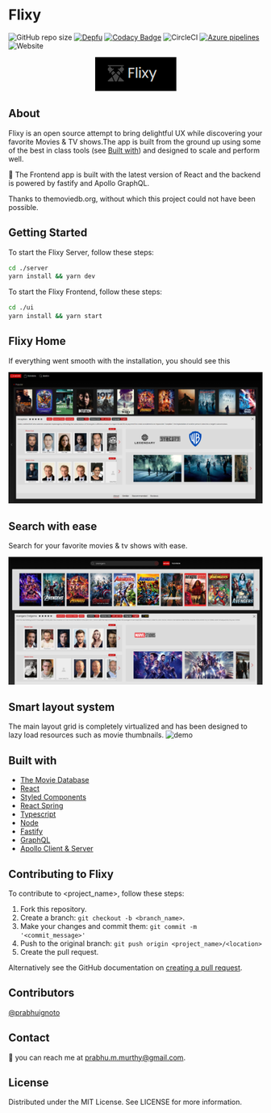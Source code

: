 # Flixy

<!--- These are examples. See https://shields.io for others or to customize this set of shields. You might want to include dependencies, project status and licence info here --->
![GitHub repo size](https://img.shields.io/github/repo-size/prabhuignoto/flixy?style=flat-square)
[![Depfu](https://badges.depfu.com/badges/cd27938facec7ada655a35f744fd70ab/overview.svg)](https://depfu.com/github/prabhuignoto/flixy?project_id=13570)
[![Codacy Badge](https://app.codacy.com/project/badge/Grade/8448fda0220b4836920a6e313fb8f25d)](https://www.codacy.com/manual/prabhuignoto/flixy?utm_source=github.com&amp;utm_medium=referral&amp;utm_content=prabhuignoto/flixmov&amp;utm_campaign=Badge_Grade)
![CircleCI](https://img.shields.io/circleci/build/github/prabhuignoto/flixy?style=flat-square&token=deb81bfe136d2d425c19706ecb42f3023100723c)
[![Azure pipelines](https://dev.azure.com/prabhummurthy/flixy/_apis/build/status/prabhuignoto.flixy?branchName=master)](https://dev.azure.com/prabhummurthy/flixy/_build/latest?definitionId=1&branchName=master)
![Website](https://img.shields.io/website?style=flat-square&url=https%3A%2F%2Fmovies.prabhumurthy.com)

<p align="center">
    <a href="https://movies.prabhumurthy.com"><img src="logo.png" alt="logo" /></a>
</p>

## About

Flixy is an open source attempt to bring delightful UX while discovering your favorite Movies & TV shows.The app is built from the ground up using some of the best in class tools (see [Built with](#built-with)) and designed to scale and perform well.

:rocket: The Frontend app is built with the latest version of React and the backend is powered by fastify and Apollo GraphQL.

Thanks to themoviedb.org, without which this project could not have been possible.

## Getting Started

To start the Flixy Server, follow these steps:

```bash
cd ./server
yarn install && yarn dev
```

To start the Flixy Frontend, follow these steps:

```bash
cd ./ui
yarn install && yarn start
```

## Flixy Home

If everything went smooth with the installation, you should see this

![home_page_preview](home_page_preview.png)

## Search with ease

Search for your favorite movies & tv shows with ease.

![search](search.png)

## Smart layout system

The main layout grid is completely virtualized and has been designed to lazy load resources such as movie thumbnails.
![demo](demo.gif)

## Built with

* [The Movie Database](https://developers.themoviedb.org/)
* [React](https://reactjs.org/)
* [Styled Components](https://styled-components.com/)
* [React Spring](https://www.react-spring.io/)
* [Typescript](https://www.typescriptlang.org/)
* [Node](https://nodejs.org/en/)
* [Fastify](https://www.fastify.io/)
* [GraphQL](https://graphql.org/)
* [Apollo Client & Server](https://www.apollographql.com/)

## Contributing to Flixy
<!--- If your README is long or you have some specific process or steps you want contributors to follow, consider creating a separate CONTRIBUTING.md file--->
To contribute to <project_name>, follow these steps:

1. Fork this repository.
2. Create a branch: `git checkout -b <branch_name>`.
3. Make your changes and commit them: `git commit -m '<commit_message>'`
4. Push to the original branch: `git push origin <project_name>/<location>`
5. Create the pull request.

Alternatively see the GitHub documentation on [creating a pull request](https://help.github.com/en/github/collaborating-with-issues-and-pull-requests/creating-a-pull-request).

## Contributors

[@prabhuignoto](https://github.com/prabhuignoto)

## Contact

:email: you can reach me at prabhu.m.murthy@gmail.com.

## License

Distributed under the MIT License. See LICENSE for more information.
